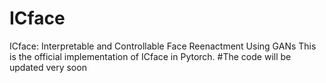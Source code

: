 # ICface
ICface: Interpretable and Controllable Face Reenactment Using GANs
This is the official implementation of ICface in Pytorch. 
#The code will be updated very soon
